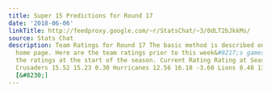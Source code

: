 ```yaml
---
title: Super 15 Predictions for Round 17
date: '2018-06-06'
linkTitle: http://feedproxy.google.com/~r/StatsChat/~3/0dLT2bJkkMs/
source: Stats Chat
description: Team Ratings for Round 17 The basic method is described on my Department
  home page. Here are the team ratings prior to this week&#8217;s games, along with
  the ratings at the start of the season. Current Rating Rating at Season Start Difference
  Crusaders 15.52 15.23 0.30 Hurricanes 12.56 16.18 -3.60 Lions 8.48 13.81 -5.30 Highlanders
  [&#8230;]
---
```

